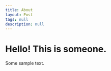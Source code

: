 ```yaml
---
title: About
layout: Post
tags: null
description: null
---
```


# Hello! This is someone.

Some sample text.